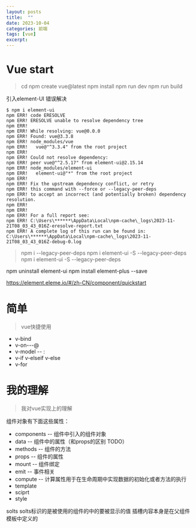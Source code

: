 ```yaml
---
layout: posts
title:  ""
date: 2023-10-04
categories: 前端
tags: [vue]
excerpt: 
---
```


# Vue start
> cd <your-project-name>
> npm create vue@latest
> npm install
> npm run dev
> npm run build

引入element-UI 错误解决
```
$ npm i element-ui
npm ERR! code ERESOLVE
npm ERR! ERESOLVE unable to resolve dependency tree
npm ERR!
npm ERR! While resolving: vue@0.0.0
npm ERR! Found: vue@3.3.8
npm ERR! node_modules/vue
npm ERR!   vue@"^3.3.4" from the root project
npm ERR!
npm ERR! Could not resolve dependency:
npm ERR! peer vue@"^2.5.17" from element-ui@2.15.14
npm ERR! node_modules/element-ui
npm ERR!   element-ui@"*" from the root project
npm ERR!
npm ERR! Fix the upstream dependency conflict, or retry
npm ERR! this command with --force or --legacy-peer-deps
npm ERR! to accept an incorrect (and potentially broken) dependency resolution.
npm ERR!
npm ERR!
npm ERR! For a full report see:
npm ERR! C:\Users\******\AppData\Local\npm-cache\_logs\2023-11-21T08_03_43_016Z-eresolve-report.txt
npm ERR! A complete log of this run can be found in: C:\Users\******\AppData\Local\npm-cache\_logs\2023-11-21T08_03_43_016Z-debug-0.log
```

>npm i --legacy-peer-deps
>npm i element-ui -S --legacy-peer-deps
>npm i element-ui -S --legacy-peer-deps

npm uninstall  element-ui
npm install element-plus --save


https://element.eleme.io/#/zh-CN/component/quickstart

# 简单
> vue快捷使用
* v-bind
* v-on---@
* v-model -- :
* v-if v-elseif v-else
* v-for


# 我的理解
> 我对vue实现上的理解

组件对象有下面这些属性：
* components -- 组件中引入的组件对象
* data -- 组件中的属性（和props的区别 TODO）
* methods -- 组件的方法
* props -- 组件的属性
* mount -- 组件绑定
* emit -- 事件相关
* compute -- 计算属性用于在生命周期中实现数据的初始化或者方法的执行
* template
* sciprt
* style

solts
solts标识的是被使用的组件的中的要被显示的值
插槽内容本身是在父组件模板中定义的